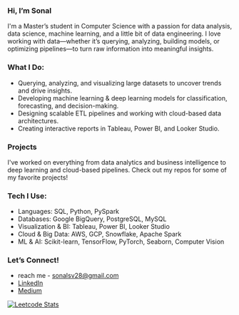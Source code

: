 ### Hi, I’m Sonal
I'm a Master’s student in Computer Science with a passion for data analysis, data science, machine learning, and a little bit of data engineering. I love working with data—whether it’s querying, analyzing, building models, or optimizing pipelines—to turn raw information into meaningful insights.

  ### What I Do: 
- Querying, analyzing, and visualizing large datasets to uncover trends and drive insights.
- Developing machine learning & deep learning models for classification, forecasting, and decision-making.
- Designing scalable ETL pipelines and working with cloud-based data architectures.
- Creating interactive reports in Tableau, Power BI, and Looker Studio.

### Projects
I've worked on everything from data analytics and business intelligence to deep learning and cloud-based pipelines. Check out my repos for some of my favorite projects!

###  Tech I Use:
- Languages: SQL, Python, PySpark
- Databases: Google BigQuery, PostgreSQL, MySQL
- Visualization & BI: Tableau, Power BI, Looker Studio
- Cloud & Big Data: AWS, GCP, Snowflake, Apache Spark
- ML & AI: Scikit-learn, TensorFlow, PyTorch, Seaborn, Computer Vision

### Let’s Connect!
- reach me - sonalsv28@gmail.com
- [LinkedIn](https://www.linkedin.com/in/sonalshah2807/)
- [Medium](https://medium.com/@shahsv28)

[![Leetcode Stats](https://leetcard.jacoblin.cool/JacobLinCool)](https://leetcode.com/u/sonalvshah/)


<!---
sonalvshah/sonalvshah is a ✨ special ✨ repository because its `README.md` (this file) appears on your GitHub profile.
You can click the Preview link to take a look at your changes.
--->
